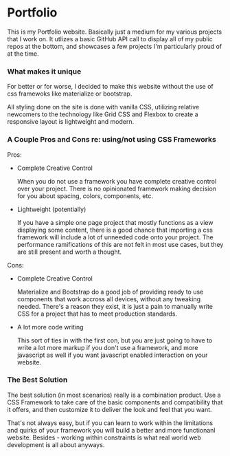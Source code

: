 # Portfolio

This is my Portfolio website. Basically just a medium for my various projects that I work on. It utlizes a basic GitHub API call to display all of my public repos at the bottom, and showcases a few projects I'm particularly proud of at the time.

### What makes it unique

For better or for worse, I decided to make this website without the use of css framewoks like materialize or bootstrap.

All styling done on the site is done with vanilla CSS, utilizing relative newcomers to the technology like Grid CSS and Flexbox to create a responsive layout is lightweight and modern.

### A Couple Pros and Cons re: using/not using CSS Frameworks

Pros:
* Complete Creative Control

    When you do not use a framework you have complete creative control over your project. There is no opinionated framework making decision for you about spacing, colors, components, etc.

* Lightweight (potentially)
  
    If you have a simple one page project that mostly functions as a view displaying some content, there is a good chance that importing a css framework will include a lot of unneeded code onto your project. The performance ramifications of this are not felt in most use cases, but they are still present and worth a thought.

Cons:

* Complete Creative Control
  
  Materialize and Bootstrap do a good job of providing ready to use components that work accross all devices, without any tweaking needed. There's a reason they exist, it is just a pain to manually write CSS for a project that has to meet production standards.

* A lot more code writing
  
  This sort of ties in with the first con, but you are just going to have to write a lot more markup if you don't use a framework, and more javascript as well if you want javascript enabled interaction on your website.

### The Best Solution

The best solution (in most scenarios) really is a combination product. Use a CSS Framework to take care of the basic components and compatibility that it offers, and then customize it to deliver the look and feel that you want. 

That's not always easy, but if you can learn to work within the limitations and quirks of your framework you will build a better and more functionanl website. Besides - working within constraints is what real world web development is all about anyways.

